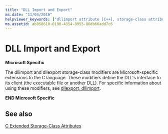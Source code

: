 ```yaml
---
title: "DLL Import and Export"
ms.date: "11/04/2016"
helpviewer_keywords: ["dllimport attribute [C++], storage-class attribute", "dllexport attribute [C++]", "dllexport attribute [C++], storage-class attribute"]
ms.assetid: ab058610-0190-4354-8955-86db66add7c6
---
```

# DLL Import and Export

**Microsoft Specific**

The dllimport and dllexport storage-class modifiers are Microsoft-specific extensions to the C language. These modifiers define the DLL's interface to its client (the executable file or another DLL). For specific information about using these modifiers, see [dllexport, dllimport](../cpp/dllexport-dllimport.md).

**END Microsoft Specific**

## See also

[C Extended Storage-Class Attributes](../c-language/c-extended-storage-class-attributes.md)
